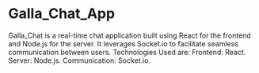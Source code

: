 # Galla_Chat_App
 Galla_Chat is a real-time chat application built using React for the frontend and Node.js for the server. It leverages Socket.io to facilitate seamless communication between users.
Technologies Used are:
Frontend: React.
Server: Node.js.
Communication: Socket.io.





